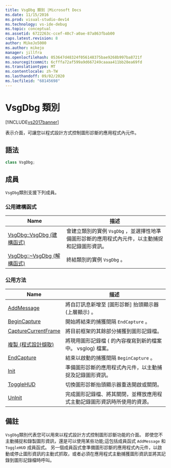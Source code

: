 ```yaml
---
title: VsgDbg 類別 |Microsoft Docs
ms.date: 11/15/2016
ms.prod: visual-studio-dev14
ms.technology: vs-ide-debug
ms.topic: conceptual
ms.assetid: 6722263c-ccef-40c7-a0ae-87a863fbab00
caps.latest.revision: 8
author: MikeJo5000
ms.author: mikejo
manager: jillfra
ms.openlocfilehash: 053647d48324f056148375bae9268b997ba8721f
ms.sourcegitcommit: 6cfffa72af599a9d667249caaaa411bb28ea69fd
ms.translationtype: MT
ms.contentlocale: zh-TW
ms.lasthandoff: 09/02/2020
ms.locfileid: "68145698"
---
```

# <a name="vsgdbg-class"></a>VsgDbg 類別
[!INCLUDE[vs2017banner](../includes/vs2017banner.md)]

表示介面，可讓您以程式設計方式控制圖形診斷的應用程式內元件。  
  
## <a name="syntax"></a>語法  
  
```cpp  
class VsgDbg;  
```  
  
## <a name="members"></a>成員  
 `VsgDbg`類別支援下列成員。  
  
### <a name="public-constructors"></a>公用建構函式  
  
|Name|描述|  
|----------|-----------------|  
|[VsgDbg::VsgDbg (建構函式)](../debugger/vsgdbg-vsgdbg-constructor.md)|會建立類別的實例 `VsgDbg` ，並選擇性地準備圖形診斷的應用程式內元件，以主動捕捉和記錄圖形資訊。|  
|[VsgDbg::~VsgDbg (解構函式)](../debugger/vsgdbg-tilde-vsgdbg-destructor.md)|終結類別的實例 `VsgDbg` 。|  
  
### <a name="public-methods"></a>公用方法  
  
|Name|描述|  
|----------|-----------------|  
|[AddMessage](../debugger/addmessage.md)|將自訂訊息新增至 [圖形診斷] 抬頭顯示器 (上層顯示) 。|  
|[BeginCapture](../debugger/begincapture.md)|開始將結束的捕獲間隔 `EndCapture` 。|  
|[CaptureCurrentFrame](../debugger/capturecurrentframe.md)|將目前框架的其餘部分捕獲到圖形記錄檔。|  
|[複製 (程式設計擷取)](../debugger/copy-programmatic-capture.md)|將現用圖形記錄檔 ( 的內容複寫到新的檔案中。 vsglog) 檔案。|  
|[EndCapture](../debugger/endcapture.md)|結束以啟動的捕獲間隔 `BeginCapture` 。|  
|[Init](../debugger/init.md)|準備圖形診斷的應用程式內元件，以主動捕捉及記錄圖形資訊。|  
|[ToggleHUD](../debugger/togglehud.md)|切換圖形診斷抬頭顯示器重迭開啟或關閉。|  
|[UnInit](../debugger/uninit.md)|完成圖形記錄檔、將其關閉，並釋放應用程式主動記錄圖形資訊時所使用的資源。|  
  
## <a name="remarks"></a>備註  
 `VsgDbg`類別代表您可以用來以程式設計方式控制圖形診斷功能的介面。 即使您不主動捕捉和錄製圖形資訊，還是可以使用某些功能;這包括成員函式 `AddMessage` 和 `ToggleHUD` 成員函式。 另一個成員函式會準備圖形診斷的應用程式內元件，以啟動或停止圖形資訊的主動式抓取，或者必須在應用程式主動捕獲圖形資訊並將其記錄到圖形記錄檔時呼叫。
